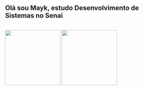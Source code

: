 ## Olá sou Mayk, estudo Desenvolvimento de Sistemas no Senai
<br>
<div>
<img height="180em" src="https://github-readme-stats.vercel.app/api?username=MaykThomazete&show_icons=true&theme=tokyonight&title_color=4493f8&text_color=FFFFFF"/>
<img height="180em" src="https://github-readme-stats.vercel.app/api/top-langs/?username=MaykThomazete&layout=compact&theme=tokyonight&title_color=4493f8&text_color=FFFFFF&langs_count=16"/> 
<br>
</div>


<!--
**MaykThomazete/MaykThomazete** is a ✨ _special_ ✨ repository because its `README.md` (this file) appears on your GitHub profile.

Here are some ideas to get you started:

- 🔭 I’m currently working on ...
- 🌱 I’m currently learning ...
- 👯 I’m looking to collaborate on ...
- 🤔 I’m looking for help with ...
- 💬 Ask me about ...
- 📫 How to reach me: ...
- 😄 Pronouns: ...
- ⚡ Fun fact: ...
-->
